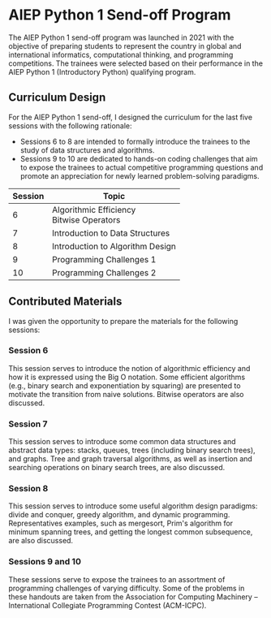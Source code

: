 # AIEP Python 1 Send-off Program
The AIEP Python 1 send-off program was launched in 2021 with the objective of preparing students to represent the country in global and international informatics, computational thinking, and programming competitions. The trainees were selected based on their performance in the AIEP Python 1 (Introductory Python) qualifying program.

## Curriculum Design
For the AIEP Python 1 send-off, I designed the curriculum for the last five sessions with the following rationale:
- Sessions 6 to 8 are intended to formally introduce the trainees to the study of data structures and algorithms.
- Sessions 9 to 10 are dedicated to hands-on coding challenges that aim to expose the trainees to actual competitive programming questions and promote an appreciation for newly learned problem-solving paradigms.

Session | Topic
-- | --
6 | Algorithmic Efficiency<br>Bitwise Operators
7 | Introduction to Data Structures
8 | Introduction to Algorithm Design
9 | Programming Challenges 1
10 | Programming Challenges 2

## Contributed Materials
I was given the opportunity to prepare the materials for the following sessions:

### Session 6
This session serves to introduce the notion of algorithmic efficiency and how it is expressed using the Big O notation. Some efficient algorithms (e.g., binary search and exponentiation by squaring) are presented to motivate the transition from naive solutions. Bitwise operators are also discussed.

### Session 7
This session serves to introduce some common data structures and abstract data types: stacks, queues, trees (including binary search trees), and graphs. Tree and graph traversal algorithms, as well as insertion and searching operations on binary search trees, are also discussed.

### Session 8
This session serves to introduce some useful algorithm design paradigms: divide and conquer, greedy algorithm, and dynamic programming. Representatives examples, such as mergesort, Prim's algorithm for minimum spanning trees, and getting the longest common subsequence, are also discussed.

### Sessions 9 and 10
These sessions serve to expose the trainees to an assortment of programming challenges of varying difficulty. Some of the problems in these handouts are taken from the Association for Computing Machinery – International Collegiate Programming Contest (ACM-ICPC).

